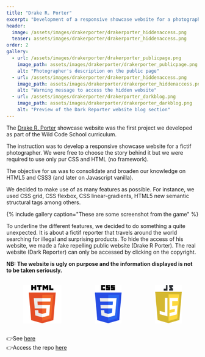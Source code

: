 ```yaml
---
title: "Drake R. Porter"
excerpt: "Development of a responsive showcase website for a photographer"
header:
  image: /assets/images/drakerporter/drakerporter_hiddenaccess.png
  teaser: assets/images/drakerporter/drakerporter_hiddenaccess.png
order: 2
gallery:
  - url: /assets/images/drakerporter/drakerporter_publicpage.png
    image_path: assets/images/drakerporter/drakerporter_publicpage.png
    alt: "Photographer's description on the public page"
  - url: /assets/images/drakerporter/drakerporter_hiddenaccess.png
    image_path: assets/images/drakerporter/drakerporter_hiddenaccess.png
    alt: "Warning message to access the hidden website"
  - url: /assets/images/drakerporter/drakerporter_darkblog.png
    image_path: assets/images/drakerporter/drakerporter_darkblog.png
    alt: "Preview of the Dark Reporter website blog section"
---
```


The [Drake R. Porter](https://clrko.github.io/DrakeRporter/) showcase website was the first project we developed as part of the Wild Code School curriculum. 

The instruction was to develop a responsive showcase website for a fictif photographer. We were free to choose the story behind it but we were required to use only pur CSS and HTML (no framework). 

The objective for us was to consolidate and broaden our knowledge on HTML5 and CSS3 (and later on Javascript vanilla).

We decided to make use of as many features as possible. For instance, we used CSS grid, CSS flexbox, CSS linear-gradients, HTML5 new semantic structural tags among others. 

{% include gallery caption="These are some screenshot from the game" %}

To underline the different features, we decided to do something a quite unexpected. It is about a fictif reporter that travels around the world searching for illegal and surprising products. To hide the access of his website, we made a fake repelling public website (Drake R Porter). The real website (Dark Reporter) can only be accessed by clicking on the copyright.

 **NB: The website is ugly on purpose and the information displayed is not to be taken seriously.** 

<div style="display:flex; justify-content:space-around; margin:30px 0;">
<img src="/assets/logo/HTML5_Logo.svg"  alt="HTML5 logo" style="width: 100px; height: auto;"/>
<img src="/assets/logo/CSS3_Logo.svg"  alt="CSS3 logo" style="width: 70px; height: auto;"/>
<img src="/assets/logo/JS_Logo.svg"  alt="JavaScript logo" style="width: 70px; height: auto;"/>
</div>

👉See [here](https://clrko.github.io/DrakeRporter/)<br/>
👉Access the repo [here](https://github.com/clrko/DrakeRporter)